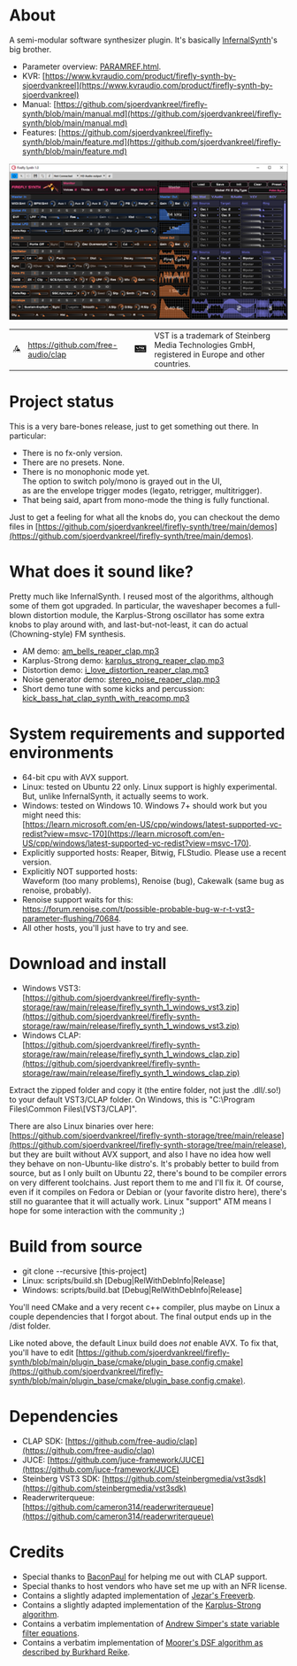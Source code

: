 # About
A semi-modular software synthesizer plugin.
It's basically [InfernalSynth](https://github.com/sjoerdvankreel/infernal-synth)'s big brother.

- Parameter overview: [PARAMREF.html](https://htmlpreview.github.io/?https://github.com/sjoerdvankreel/firefly-synth/blob/main/PARAMREF.html).
- KVR: [https://www.kvraudio.com/product/firefly-synth-by-sjoerdvankreel](https://www.kvraudio.com/product/firefly-synth-by-sjoerdvankreel)
- Manual: [https://github.com/sjoerdvankreel/firefly-synth/blob/main/manual.md](https://github.com/sjoerdvankreel/firefly-synth/blob/main/manual.md)
- Features: [https://github.com/sjoerdvankreel/firefly-synth/blob/main/feature.md](https://github.com/sjoerdvankreel/firefly-synth/blob/main/feature.md)

![Screenshot](static/screenshot.png)

<table><tr>  
<td><img alt="CLAP logo" src="static/clap_logo.png"/></td>
<td><a href="https://github.com/free-audio/clap">https://github.com/free-audio/clap</a></td>
<td><img alt="VST logo" src="static/vst_logo.png"/></td>
<td>VST is a trademark of Steinberg Media Technologies GmbH, registered in Europe and other countries.</td>
</tr></table>

# Project status
This is a very bare-bones release, just to get something out there. In particular:
- There is no fx-only version.
- There are no presets. None.
- There is no monophonic mode yet.<br/>The option to switch poly/mono is grayed out in the UI,<br/>as are the envelope trigger modes (legato, retrigger, multitrigger).
- That being said, apart from mono-mode the thing is fully functional.

Just to get a feeling for what all the knobs do, you can checkout the demo files in
[https://github.com/sjoerdvankreel/firefly-synth/tree/main/demos](https://github.com/sjoerdvankreel/firefly-synth/tree/main/demos).

# What does it sound like?

Pretty much like InfernalSynth. I reused most of the algorithms, although some of them got upgraded. In particular,
the waveshaper becomes a full-blown distortion module, the Karplus-Strong oscillator has some extra knobs to play
around with, and last-but-not-least, it can do actual (Chowning-style) FM synthesis.

- AM demo: [am_bells_reaper_clap.mp3](https://github.com/sjoerdvankreel/firefly-synth-storage/raw/main/render/am_bells_reaper_clap.mp3)
- Karplus-Strong demo: [karplus_strong_reaper_clap.mp3](https://github.com/sjoerdvankreel/firefly-synth-storage/raw/main/render/karplus_strong_reaper_clap.mp3)
- Distortion demo: [i_love_distortion_reaper_clap.mp3](https://github.com/sjoerdvankreel/firefly-synth-storage/raw/main/render/i_love_distortion_reaper_clap.mp3)
- Noise generator demo: [stereo_noise_reaper_clap.mp3](https://github.com/sjoerdvankreel/firefly-synth-storage/raw/main/render/stereo_noise_reaper_clap.mp3)
- Short demo tune with some kicks and percussion: [kick_bass_hat_clap_synth_with_reacomp.mp3](https://github.com/sjoerdvankreel/firefly-synth-storage/raw/main/render/kick_bass_hat_clap_synth_with_reacomp.mp3)

# System requirements and supported environments
- 64-bit cpu with AVX support.
- Linux: tested on Ubuntu 22 only. Linux support is highly experimental.<br/>But, unlike InfernalSynth, it actually seems to work.
- Windows: tested on Windows 10. Windows 7+ should work but you might need this:<br/>[https://learn.microsoft.com/en-US/cpp/windows/latest-supported-vc-redist?view=msvc-170](https://learn.microsoft.com/en-US/cpp/windows/latest-supported-vc-redist?view=msvc-170).
- Explicitly supported hosts: Reaper, Bitwig, FLStudio. Please use a recent version.
- Explicitly NOT supported hosts:<br/>Waveform (too many problems), Renoise (bug), Cakewalk (same bug as renoise, probably).
- Renoise support waits for this:<br/>https://forum.renoise.com/t/possible-probable-bug-w-r-t-vst3-parameter-flushing/70684.
- All other hosts, you'll just have to try and see.

# Download and install
- Windows VST3:<br/>[https://github.com/sjoerdvankreel/firefly-synth-storage/raw/main/release/firefly_synth_1_windows_vst3.zip](https://github.com/sjoerdvankreel/firefly-synth-storage/raw/main/release/firefly_synth_1_windows_vst3.zip)
- Windows CLAP:<br/>[https://github.com/sjoerdvankreel/firefly-synth-storage/raw/main/release/firefly_synth_1_windows_clap.zip](https://github.com/sjoerdvankreel/firefly-synth-storage/raw/main/release/firefly_synth_1_windows_clap.zip)

Extract the zipped folder and copy it (the entire folder, not just the .dll/.so!) to your default VST3/CLAP folder. On Windows, this is "C:\Program Files\Common Files\\[VST3/CLAP]".

There are also Linux binaries over here: [https://github.com/sjoerdvankreel/firefly-synth-storage/tree/main/release](https://github.com/sjoerdvankreel/firefly-synth-storage/tree/main/release),
but they are built without AVX support, and also I have no idea how well they behave on non-Ubuntu-like distro's. It's probably better to build from source,
but as I only built on Ubuntu 22, there's bound to be compiler errors on very different toolchains. Just report them to me and I'll fix it. Of course,
even if it compiles on Fedora or Debian or (your favorite distro here), there's still no guarantee that it will actually work. Linux "support" ATM means
I hope for some interaction with the community ;)

# Build from source
- git clone --recursive [this-project]
- Linux: scripts/build.sh [Debug|RelWithDebInfo|Release]
- Windows: scripts/build.bat [Debug|RelWithDebInfo|Release]

You'll need CMake and a very recent c++ compiler,
plus maybe on Linux a couple dependencies that I forgot about.
The final output ends up in the /dist folder.

Like noted above, the default Linux build does *not* enable AVX.
To fix that, you'll have to edit [https://github.com/sjoerdvankreel/firefly-synth/blob/main/plugin_base/cmake/plugin_base.config.cmake](https://github.com/sjoerdvankreel/firefly-synth/blob/main/plugin_base/cmake/plugin_base.config.cmake).

# Dependencies
- CLAP SDK: [https://github.com/free-audio/clap](https://github.com/free-audio/clap)
- JUCE: [https://github.com/juce-framework/JUCE](https://github.com/juce-framework/JUCE)
- Steinberg VST3 SDK: [https://github.com/steinbergmedia/vst3sdk](https://github.com/steinbergmedia/vst3sdk)
- Readerwriterqueue: [https://github.com/cameron314/readerwriterqueue](https://github.com/cameron314/readerwriterqueue)

# Credits
- Special thanks to [BaconPaul](https://baconpaul.org/) for helping me out with CLAP support.
- Special thanks to host vendors who have set me up with an NFR license.
- Contains a slightly adapted implementation of [Jezar's Freeverb](https://github.com/sinshu/freeverb).
- Contains a slightly adapted implementation of the [Karplus-Strong algorithm](https://blog.demofox.org/2016/06/16/synthesizing-a-pluked-string-sound-with-the-karplus-strong-algorithm).
- Contains a verbatim implementation of [Andrew Simper's state variable filter equations](https://cytomic.com/files/dsp/SvfLinearTrapOptimised2.pdf).
- Contains a verbatim implementation of [Moorer's DSF algorithm as described by Burkhard Reike](https://www.verklagekasper.de/synths/dsfsynthesis/dsfsynthesis.html).

